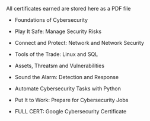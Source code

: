 All certificates earned are stored here as a PDF file

- Foundations of Cybersecurity
- Play It Safe: Manage Security Risks
- Connect and Protect: Network and Network Security
- Tools of the Trade: Linux and SQL
- Assets, Threatsm and Vulnerabilities
- Sound the Alarm: Detection and Response
- Automate Cybersecurity Tasks with Python
- Put It to Work: Prepare for Cybersecurity Jobs

- FULL CERT: Google Cybersecurity Certificate
